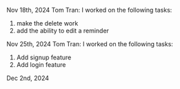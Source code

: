 Nov 18th, 2024
Tom Tran:
I worked on the following tasks:
1. make the delete work
2. add the ability to edit a reminder

Nov 25th, 2024
Tom Tran:
I worked on the following tasks:
1. Add signup feature
2. Add login feature

Dec 2nd, 2024
